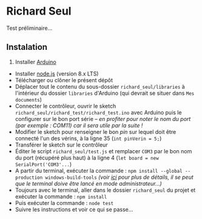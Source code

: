 # Richard Seul

Test préliminaire...

## Instalation

1. Installer [Arduino](https://www.arduino.cc/en/Main/Software)
- Installer [node.js](https://nodejs.org/en/) (version 8.x LTS)
- Télécharger ou clôner le présent dépôt
- Déplacer tout le contenu du sous-dossier `richard_seul/libraries` à l'intérieur du dossier `libraries` d'Arduino (qui devrait se situer dans `Mes documents`)
- Connecter le contrôleur, ouvrir le sketch `richard_seul/richard_test/richard_test.ino` avec Arduino puis le configurer sur le bon port série – _en profiter pour noter le nom du port (par exemple : COM11) car il sera utile par la suite !_
- Modifier le sketch pour renseigner le bon _pin_ sur lequel doit être connecté l'un des vérins, à la ligne 35 (`int pinVerin = 5;`)
- Transférer le sketch sur le contrôleur
- Éditer le script `richard_seul/test.js` et remplacer `COM3` par le bon nom du port (récupéré plus haut) à la ligne 4 (`let board = new SerialPort('COM3'...`)
- A partir du terminal, exécuter la commande : `npm install --global --production windows-build-tools` _(voir [ici](https://github.com/felixrieseberg/windows-build-tools) pour plus de détails, il se peut que le terminal doive être lancé en mode administrateur...)_
- Toujours avec le terminal, aller dans le dossier `richard_seul` du projet et exécuter la commande : `npm install`
- Puis exécuter la commande :	`node test`
- Suivre les instructions et voir ce qui se passe...

